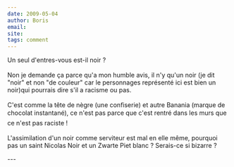 ```yaml
---
date: 2009-05-04
author: Boris
email: 
site: 
tags: comment
---
```


<p>Un seul d'entres-vous est-il noir ?<br />
<br />
Non je demande ça parce qu'a mon humble avis, il n'y qu'un noir (je dit &quot;noir&quot; et non &quot;de couleur&quot; car le personnages représenté ici est bien un noir)qui pourrais dire s'il a racisme ou pas.<br />
<br />
C'est comme la tête de nègre (une confiserie) et autre Banania (marque de chocolat instantané), ce n'est pas parce que c'est rentré dans les murs que ce n'est pas raciste !<br />
<br />
L'assimilation d'un noir comme serviteur est mal en elle même, pourquoi pas un saint Nicolas Noir et un  Zwarte Piet blanc ? Serais-ce si bizarre ?</p>
---